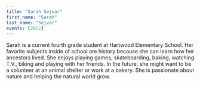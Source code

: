 ```yaml
---
title: "Sarah Sejvar"
first_name: "Sarah"
last_name: "Sejvar"
events: [2022]
---
```


Sarah is a current fourth grade student at Hartwood Elementary School. Her favorite subjects inside of school are history because she can learn how her ancestors lived. She enjoys playing games, skateboarding, baking, watching T.V., biking and playing with her friends. In the future, she might want to be a volunteer at an animal shelter or work at a bakery. She is passionate about nature and helping the natural world grow.
